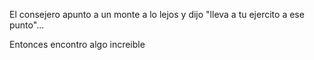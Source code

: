 El consejero apunto a un monte a lo lejos y dijo "lleva a tu ejercito a ese punto"...

Entonces encontro algo increible

